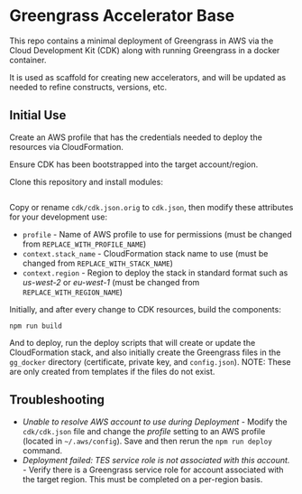# Greengrass Accelerator Base

This repo contains a minimal deployment of Greengrass in AWS via the Cloud Development Kit (CDK) along with running Greengrass in a docker container.

It is used as scaffold for creating new accelerators, and will be updated as needed to refine constructs, versions, etc.


## Initial Use

Create an AWS profile that has the credentials needed to deploy the resources via CloudFormation.

Ensure CDK has been bootstrapped into the target account/region.

Clone this repository and install modules:

```shell

```

Copy or rename `cdk/cdk.json.orig` to  `cdk.json`, then modify these attributes for your development use:

* `profile` - Name of AWS profile to use for permissions (must be changed from `REPLACE_WITH_PROFILE_NAME`)
* `context.stack_name` - CloudFormation stack name to use (must be changed from `REPLACE_WITH_STACK_NAME`)
* `context.region` - Region to deploy the stack in standard format such as *us-west-2* or *eu-west-1* (must be changed from `REPLACE_WITH_REGION_NAME`)

Initially, and after every change to CDK resources, build the components:

```shell
npm run build
```

And to deploy, run the deploy scripts that will create or update the CloudFormation stack, and also initially create the Greengrass files in the `gg_docker` directory (certificate, private key, and `config.json`). NOTE: These are only created from templates if the files do not exist.



## Troubleshooting

* *Unable to resolve AWS account to use during Deployment* - Modify the `cdk/cdk.json` file and change the *profile* setting to an AWS profile (located in `~/.aws/config`). Save and then rerun the `npm run deploy` command.
* *Deployment failed: TES service role is not associated with this account.* - Verify there is a Greengrass service role for account associated with the target region. This must be completed on a per-region basis.